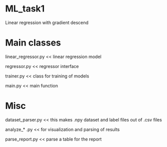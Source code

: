 # ML_task1
Linear regression with gradient descend

# Main classes
linear_regressor.py << linear regression model

regressor.py << regressor interface

trainer.py << class for training of models

main.py << main function

# Misc
dataset_parser.py << this makes .npy dataset and label files out of .csv files

analyze_* .py << for visualization and parsing of results

parse_report.py << parse a table for the report
